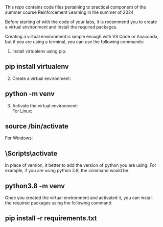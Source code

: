 This repo contains code files pertaining to practical component of the summer course Reinforcement Learning in the summer of 2024

Before starting of with the code of your labs, It is recemmend you to create a virtual environment and install the required packages.

Creating a virtual environment is simple enough with VS Code or Anaconda, but if you are using a terminal, you can use the following commands:
1. Install virtualenv using pip:<br>
##      pip install virtualenv
2. Create a virtual environment:<br>
##      python<version> -m venv <virtual-environment-name>

3. Activate the virtual environment:<br>
   For Linux:<br>
##      source <virtual-environment-name>/bin/activate
   For Windows:<br>
##      <virtual-environment-name>\Scripts\activate

In place of version, it better to add the version of python you are using. For example, if you are using python 3.8, the command would be:
##      python3.8 -m venv <virtual-environment-name>

Once you created the virtual environment and activated it, you can install the required packages using the following command:<br>
##      pip install -r requirements.txt